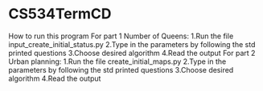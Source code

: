 # CS534TermCD
How to run this program
For part 1 Number of Queens:
    1.Run the file input_create_initial_status.py
    2.Type in the parameters by following the std printed questions
    3.Choose desired algorithm
    4.Read the output
For part 2 Urban planning:
    1.Run the file create_initial_maps.py
    2.Type in the parameters by following the std printed questions
    3.Choose desired algorithm
    4.Read the output